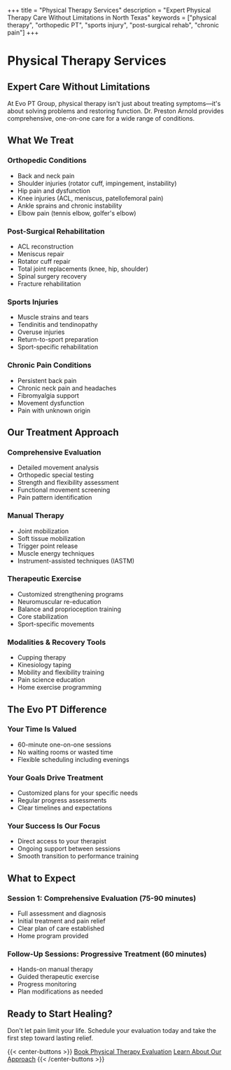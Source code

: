 +++
title = "Physical Therapy Services"
description = "Expert Physical Therapy Care Without Limitations in North Texas"
keywords = ["physical therapy", "orthopedic PT", "sports injury", "post-surgical rehab", "chronic pain"]
+++

# Physical Therapy Services
## Expert Care Without Limitations

At Evo PT Group, physical therapy isn't just about treating symptoms—it's about solving problems and restoring function. Dr. Preston Arnold provides comprehensive, one-on-one care for a wide range of conditions.

## What We Treat

### Orthopedic Conditions
- Back and neck pain
- Shoulder injuries (rotator cuff, impingement, instability)
- Hip pain and dysfunction
- Knee injuries (ACL, meniscus, patellofemoral pain)
- Ankle sprains and chronic instability
- Elbow pain (tennis elbow, golfer's elbow)

### Post-Surgical Rehabilitation
- ACL reconstruction
- Meniscus repair
- Rotator cuff repair
- Total joint replacements (knee, hip, shoulder)
- Spinal surgery recovery
- Fracture rehabilitation

### Sports Injuries
- Muscle strains and tears
- Tendinitis and tendinopathy
- Overuse injuries
- Return-to-sport preparation
- Sport-specific rehabilitation

### Chronic Pain Conditions
- Persistent back pain
- Chronic neck pain and headaches
- Fibromyalgia support
- Movement dysfunction
- Pain with unknown origin

## Our Treatment Approach

### Comprehensive Evaluation
- Detailed movement analysis
- Orthopedic special testing
- Strength and flexibility assessment
- Functional movement screening
- Pain pattern identification

### Manual Therapy
- Joint mobilization
- Soft tissue mobilization
- Trigger point release
- Muscle energy techniques
- Instrument-assisted techniques (IASTM)

### Therapeutic Exercise
- Customized strengthening programs
- Neuromuscular re-education
- Balance and proprioception training
- Core stabilization
- Sport-specific movements

### Modalities & Recovery Tools
- Cupping therapy
- Kinesiology taping
- Mobility and flexibility training
- Pain science education
- Home exercise programming

## The Evo PT Difference

### Your Time Is Valued
- 60-minute one-on-one sessions
- No waiting rooms or wasted time
- Flexible scheduling including evenings

### Your Goals Drive Treatment
- Customized plans for your specific needs
- Regular progress assessments
- Clear timelines and expectations

### Your Success Is Our Focus
- Direct access to your therapist
- Ongoing support between sessions
- Smooth transition to performance training

## What to Expect

### Session 1: Comprehensive Evaluation (75-90 minutes)
- Full assessment and diagnosis
- Initial treatment and pain relief
- Clear plan of care established
- Home program provided

### Follow-Up Sessions: Progressive Treatment (60 minutes)
- Hands-on manual therapy
- Guided therapeutic exercise
- Progress monitoring
- Plan modifications as needed

## Ready to Start Healing?

Don't let pain limit your life. Schedule your evaluation today and take the first step toward lasting relief.

{{< center-buttons >}}
  <a href="https://scheduling.go.promptemr.com/onlineScheduling?w=2408&s=DL" class="btn btn-template-main">Book Physical Therapy Evaluation</a>
  <a href="/about/philosophy/" class="btn btn-template-main">Learn About Our Approach</a>
{{< /center-buttons >}}